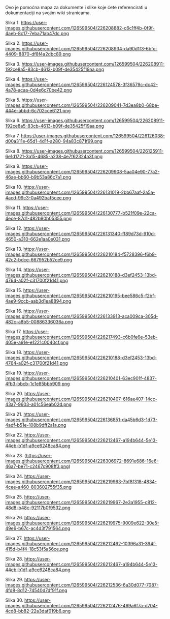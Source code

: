 Ovo je pomoćna mapa za dokumente i slike koje ćete referencirati u dokumentaciji na svojim wiki stranicama. 

Slika 1. https://user-images.githubusercontent.com/126599504/226208882-c6c1ff4b-0f9f-4aeb-8c17-7eba71ab47dc.png

Slika 2. https://user-images.githubusercontent.com/126599504/226208934-da90d1f3-6bfc-4409-8870-df8f4a2dbc89.png

Slika 3. https://user-images.githubusercontent.com/126599504/226208911-192ce8a5-83cb-4613-b09f-de35425f19aa.png

Slika 4. https://user-images.githubusercontent.com/126599504/226124578-3f36579c-dc42-4a78-acaa-0d4e6c70be42.png

Slika 5. https://user-images.githubusercontent.com/126599504/226209041-7d3ea8b0-68be-444e-abbd-6c702cce6121.png

Slika 6. https://user-images.githubusercontent.com/126599504/226208911-192ce8a5-83cb-4613-b09f-de35425f19aa.png

Slika 7. https://user-images.githubusercontent.com/126599504/226126038-d00a311e-65d1-4d1f-a280-94a83c871f99.png

Slika 8. https://user-images.githubusercontent.com/126599504/226125911-6e1d1721-3a15-4685-a238-4e7f62324a3f.png




Slika 9. https://user-images.githubusercontent.com/126599504/226209908-5aa04e90-77a2-46ae-bb60-b9b53a86c7a1.png

Slika 10. https://user-images.githubusercontent.com/126599504/226131019-2bb67aaf-2a5a-4acd-99c3-0a492baf5cee.png

Slika 11. https://user-images.githubusercontent.com/126599504/226130777-b521f09e-22ca-4ece-87d1-482b90b05355.png

Slika 12. https://user-images.githubusercontent.com/126599504/226131340-ff89d73d-910d-4650-a310-662e1aa0e031.png

Slika 13. https://user-images.githubusercontent.com/126599504/226210184-f5728396-f6b9-42c2-bdce-667952b52ce9.png

Slika 14. https://user-images.githubusercontent.com/126599504/226210188-d3ef2453-13bd-4764-a02f-c31700f21d41.png

Slika 15. https://user-images.githubusercontent.com/126599504/226210195-bee586c5-f2bf-4ae9-9ccb-aab3d1ea8894.png

Slika 16. https://user-images.githubusercontent.com/126599504/226133913-aca009ca-305d-482c-a8b5-00886336036a.png



Slika 17. https://user-images.githubusercontent.com/126599504/226217493-c6b0fe6e-53eb-405e-a91e-e1221c0040cf.png



Slika 18. https://user-images.githubusercontent.com/126599504/226210188-d3ef2453-13bd-4764-a02f-c31700f21d41.png

Slika 19. https://user-images.githubusercontent.com/126599504/226210401-63ec901f-4837-4fb3-bbcb-1c1e85bbb909.png

Slika 20. https://user-images.githubusercontent.com/126599504/226210407-616ae407-14cc-43a7-9603-a01c56eab02d.png

Slika 21. https://user-images.githubusercontent.com/126599504/226136851-da45b6d3-1d73-4adf-b51e-108b9dff2a1a.png



Slika 22. https://user-images.githubusercontent.com/126599504/226212467-a194b644-5e13-44eb-b1df-a9ce6248ca84.png



Slika 23. (https://user-images.githubusercontent.com/126599504/226306972-8691e686-16e6-46a7-be71-c2467c908ff3.png)


Slika 24. https://user-images.githubusercontent.com/126599504/226219963-7bf8f318-4834-4cee-a460-803602755f35.png

Slika 25. https://user-images.githubusercontent.com/126599504/226219967-2e3a1955-c812-48d8-b48c-92117b0f9532.png

Slika 26. https://user-images.githubusercontent.com/126599504/226219975-9009e622-30e5-49e6-b67c-ac4d3f791564.png




Slika 27. https://user-images.githubusercontent.com/126599504/226212462-10396a31-394f-415d-b4f4-18c53f5a56ce.png

Slika 28. https://user-images.githubusercontent.com/126599504/226212467-a194b644-5e13-44eb-b1df-a9ce6248ca84.png

Slika 29. https://user-images.githubusercontent.com/126599504/226212536-6a30d077-7087-4fd8-8d12-74540d7df91f.png

Slika 30. https://user-images.githubusercontent.com/126599504/226212476-469a6f7a-d704-4cd8-bb82-22a3daf019b6.png
